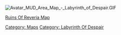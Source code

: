 ![](Avatar_MUD_Area_Map_-_Labyrinth_of_Despair.GIF "Avatar_MUD_Area_Map_-_Labyrinth_of_Despair.GIF")

[Ruins Of Reveria Map](Ruins_Of_Reveria_Map "wikilink")  

[Category: Maps](Category:_Maps "wikilink") [Category: Labyrinth Of
Despair](Category:_Labyrinth_Of_Despair "wikilink")
